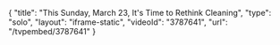 {
    "title": "This Sunday, March 23, It's Time to Rethink Cleaning",
    "type": "solo",
    "layout": "iframe-static",
    "videoId": "3787641",
    "url": "\/tvpembed\/3787641"
}